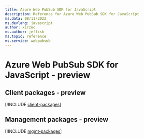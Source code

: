 ```yaml
---
title: Azure Web PubSub SDK for JavaScript
description: Reference for Azure Web PubSub SDK for JavaScript
ms.data: 08/11/2022
ms.devlang: javascript
author: xirzec
ms.author: jeffish
ms.topic: reference
ms.service: webpubsub
---
```

# Azure Web PubSub SDK for JavaScript - preview

## Client packages - preview
[!INCLUDE [client-packages](web-pubsub-client-index.md)]
## Management packages - preview
[!INCLUDE [mgmt-packages](web-pubsub-mgmt-index.md)]